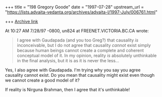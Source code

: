 +++
title = "198 Gregory Goode"
date = "1997-07-28"
upstream_url = "https://lists.advaita-vedanta.org/archives/advaita-l/1997-July/006761.html"

+++
[Archive link](https://lists.advaita-vedanta.org/archives/advaita-l/1997-July/006761.html)

At 10:27 AM 7/28/97 -0800, un824 at FREENET.VICTORIA.BC.CA wrote:
>
>I agree with Gaudapada (and you too Greg?) that causality *is*
>inconceivable, but I do not agree that causality *cannot* exist simply
>because human beings cannot create a complete and coherent conceptual model
>of it.  In my opinion, reality *is* absolutely unthinkable in the final
>analysis, but it is as it is never the less...

Yes, I also agree with Gaudapada.  I'm trying why you say you agree
causality cannot exist.  Do you mean that causality might exist even though
we cannot create a good model of it?

If reality is Nirguna Brahman, then I agree that it's unthinkable!

